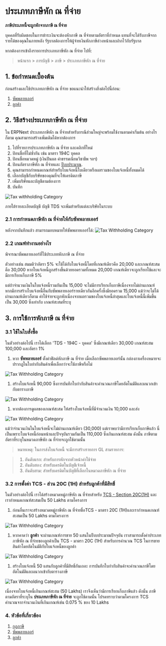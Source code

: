 <!-- add-breadcrumbs -->
# ประเภทภาษีหัก ณ ที่จ่าย

**ภาษีประเภทนี้จะถูกหักจากภาษี ณ ที่จ่าย**

บุคคลที่รับผิดชอบในการชำระเงินจะต้องหักภาษี ณ ที่จ่ายตามอัตราที่กำหนด แทนที่จะได้รับภาษีจากรายได้ของคุณในภายหลัง รัฐบาลต้องการให้ผู้จ่ายเงินหักภาษีล่วงหน้าและฝากไว้กับรัฐบาล

หากต้องการเข้าถึงรายการประเภทภาษีหัก ณ ที่จ่าย ไปที่:
> หน้าแรก > การบัญชี > ภาษี > ประเภทภาษีหัก ณ ที่จ่าย

## 1. ข้อกำหนดเบื้องต้น
ก่อนสร้างและใช้ประเภทภาษีหัก ณ ที่จ่าย ขอแนะนำให้สร้างสิ่งต่อไปนี้ก่อน:

1. [ซัพพลายเออร์](/docs/user/manual/th/buying/supplier)
1. [ลูกค้า](/docs/user/manual/th/CRM/customer)

## 2. วิธีสร้างประเภทภาษีหัก ณ ที่จ่าย

ใน ERPNext ประเภทภาษีหัก ณ ที่จ่ายสำหรับกรณีส่วนใหญ่จะพร้อมใช้งานตามค่าเริ่มต้น อย่างไรก็ตาม คุณสามารถสร้างเพิ่มเติมได้หากต้องการ

1. ไปที่รายการประเภทภาษีหัก ณ ที่จ่าย และคลิกที่ใหม่
1. ป้อนชื่อที่ไม่ซ้ำกัน เช่น มาตรา 194C บุคคล
1. ป้อนชื่อหมวดหมู่ (เงินปันผล ค่าธรรมเนียมวิชาชีพ ฯลฯ)
1. ป้อนอัตราภาษีหัก ณ ที่จ่ายและ [ปีงบประมาณ](/docs/user/manual/th/accounts/fiscal-year).
1. คุณสามารถกำหนดเกณฑ์สำหรับใบแจ้งหนี้ใบเดียวหรือผลรวมของใบแจ้งหนี้ทั้งหมดได้
1. เลือกบัญชีกับบริษัทของคุณที่จะให้เครดิตภาษี
1. เพิ่มบริษัทและบัญชีตามต้องการ
1. บันทึก

 ![Tax withholding Category](/docs/assets/img/accounts/tax-withholding-category.png)

ภายใต้รายละเอียดบัญชี บัญชี TDS จะเพิ่มสำหรับแต่ละบริษัทในระบบ

### 2.1 การกำหนดภาษีหัก ณ ที่จ่ายให้กับซัพพลายเออร์

หลังจากบันทึกแล้ว สามารถมอบหมายให้ซัพพลายเออร์ได้:
<img class="screenshot" alt="Tax Withholding Category" src="{{docs_base_url}}/assets/img/accounts/tax-withholding-category-1.png">

### 2.2 เกณฑ์ทำงานอย่างไร
พิจารณาซัพพลายเออร์ที่ใช้ประเภทหักภาษี ณ ที่จ่าย

ตัวอย่างเช่น สมมติว่าอัตรา 5% จะใช้ได้กับใบแจ้งหนี้โดยที่เกณฑ์เดียวคือ 20,000 และเกณฑ์สะสมคือ 30,000 หากใบแจ้งหนี้ถูกสร้างขึ้นด้วยยอดรวมทั้งหมด 20,000 เกณฑ์เดียวจะถูกเรียกใช้และจะมีการเรียกเก็บภาษี 5%

แต่ถ้าจำนวนเงินในใบแจ้งหนี้รวมกันเป็น 15,000 จะไม่มีการเรียกเก็บภาษีเนื่องจากไม่ผ่านเกณฑ์ หากมีการสร้างใบแจ้งหนี้อื่นกับซัพพลายเออร์รายเดียวกันอีกครั้งซึ่งมียอดรวม 15,000 แม้ว่าจะไม่ได้ผ่านเกณฑ์เดียวก็ตาม ค่าใช้จ่ายจะถูกหักเนื่องจากผลรวมของใบแจ้งหนี้ล่าสุดและใบแจ้งหนี้นี้เพิ่มขึ้นเป็น 30,000 ซึ่งเท่ากับ เกณฑ์สะสมที่ระบุ

## 3. การใช้การหักภาษี ณ ที่จ่าย
### 3.1 ใช้ในใบสั่งซื้อ
ในตัวอย่างต่อไปนี้ เราได้เลือก 'TDS - 194C - บุคคล' ซึ่งมีเกณฑ์เดียว 30,000 เกณฑ์สะสม 100,000 และอัตรา 1%

1. หาก **ซัพพลายเออร์** ตั้งค่าฟิลด์หักภาษี ณ ที่จ่าย เมื่อเลือกซัพพลายเออร์นั้น กล่องกาเครื่องหมายจะปรากฏในใบกำกับสินค้าเพื่อเลือกว่าจะใช้ภาษีหรือไม่

 <img class="screenshot" alt="Tax Withholding Category" src="{{docs_base_url}}/assets/img/accounts/tax-withholding-category-2.png">

1. สร้างใบแจ้งหนี้ 90,000 ซึ่งการบันทึกใบกำกับสินค้าจะคำนวณภาษีโดยอัตโนมัติและผนวกเข้ากับตารางภาษี

 <img class="screenshot" alt="Tax Withholding Category" src="{{docs_base_url}}/assets/img/accounts/tax-withholding-category-6.png">

1. หากต้องการดูผลของเกณฑ์สะสม ให้สร้างใบแจ้งหนี้ที่มีจำนวนเงิน 10,000 และส่ง

 <img class="screenshot" alt="Tax Withholding Category" src="{{docs_base_url}}/assets/img/accounts/tax-withholding-category-8.png">

 แม้ว่าจำนวนเงินในใบแจ้งหนี้จะไม่ผ่านเกณฑ์เดียว (30,000) แต่เราพบว่ามีการเรียกเก็บภาษีแล้ว นี่เป็นเพราะใบแจ้งหนี้ก่อนหน้าและปัจจุบันรวมกันเป็น 110,000 ซึ่งเกินเกณฑ์สะสม ดังนั้น ภาษีตามอัตราที่ระบุในหมวดภาษีหัก ณ ที่จ่ายจะถูกใช้ตามนั้น

> หมายเหตุ: ในการส่งใบแจ้งหนี้ จะมีการสร้างรายการ GL สามรายการ:

>1. อันดับแรก: สำหรับการหักจากหัวหน้าค่าใช้จ่าย
>1. อันดับสอง: สำหรับเครดิตในบัญชีเจ้าหนี้
>1. อันดับสาม: สำหรับเครดิตในบัญชีที่เลือกในหมวดภาษีหัก ณ ที่จ่าย

### 3.2 การตั้งค่า TCS - ส่วน 20C (1H) สำหรับลูกค้าที่มีสิทธิ์
ในตัวอย่างต่อไปนี้ เราได้สร้างหมวดหมู่ภาษีหัก ณ ที่จ่ายสำหรับ [TCS - Section 20C(1H)](https://taxguru.in/income-tax/faqs-tcs-sales-goods-section-206c1h.html) และเรากำหนดเกณฑ์สะสมเป็น 50 Lakhs ตามโครงการ

1. ก่อนอื่นเราจะสร้างหมวดหมู่ภาษีหัก ณ ที่จ่ายชื่อTCS - มาตรา 20C (1H)และเรากำหนดเกณฑ์สะสมเป็น 50 Lakhs ตามโครงการ

 <img class="screenshot" alt="Tax Withholding Category" src="{{docs_base_url}}/assets/img/accounts/tax-withholding-category-for-tcs.png">

1. หากคาดว่า **ลูกค้า** จะผ่านเกณฑ์การขาย 50 แสนในปีงบประมาณปัจจุบัน เราสามารถตั้งค่าประเภทภาษีหัก ณ ที่จ่ายของลูกค้าเป็น TCS - มาตรา 20C (1H) สำหรับการคำนวณ TCS ในการขายสินค้าโดยอัตโนมัติกับใบแจ้งหนี้ของลูกค้า

 <img class="screenshot" alt="Tax Withholding Category" src="{{docs_base_url}}/assets/img/accounts/tcs-eligible-customer.png">

1. สร้างใบแจ้งหนี้ 50 แสนกับลูกค้าที่มีสิทธิ์กันเถอะ การบันทึกใบกำกับสินค้าจะคำนวณภาษีโดยอัตโนมัติและผนวกเข้ากับตารางภาษี

 <img class="screenshot" alt="Tax Withholding Category" src="{{docs_base_url}}/assets/img/accounts/tcs-invoice.png">

 เนื่องจากใบแจ้งหนี้เกินเกณฑ์สะสม (50 Lakhs) เราจึงเห็นว่ามีการเรียกเก็บภาษีแล้ว ดังนั้น ภาษีตามอัตราที่ระบุใน **ประเภทภาษีหัก ณ ที่จ่าย** จะถูกใช้ตามนั้น โปรดทราบว่าตามโครงการ TCS คำนวณจากจำนวนเงินที่เกินเกณฑ์เช่น 0.075 % ของ 10 Lakhs

### 4. หัวข้อที่เกี่ยวข้อง
1. [กฎภาษี](/docs/user/manual/th/accounts/tax-rule)
1. [ซัพพลายเออร์](/docs/user/manual/th/buying/supplier)
1. [ลูกค้า](/docs/user/manual/th/CRM/customer)